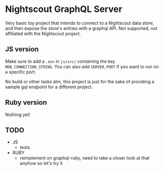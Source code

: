 # Nightscout GraphQL Server

Very basic toy project that intends to connect to a Nightscout data store, and then expose the store's entries with a graphql API. Not supported, not affiliated with the Nightscout project.

## JS version
Make sure to add a `.env` in `js/src/` containing the key `MDB_CONNECTION_STRING`. You can also add `SERVER_PORT` if you want to run on a specific port.

No build or other tasks atm, this project is just for the sake of providing a sample gql endpoint for a different project.

## Ruby version
Nothing yet!

## TODO
* JS
    * tests
* RUBY
    * reimplement on graphql-ruby, need to take a closer look at that anyhow so let's try it
